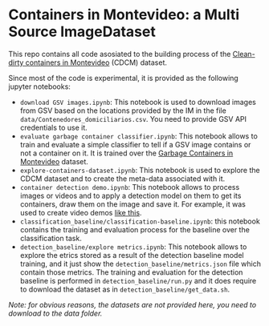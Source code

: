 # Containers in Montevideo: a Multi Source ImageDataset

This repo contains all code asosiated to the building process of the [Clean-dirty containers in Montevideo](https://www.kaggle.com/rodrigolaguna/clean-dirty-containers-in-montevideo) (CDCM) dataset.

Since most of the code is experimental, it is provided as the following jupyter notebooks:

 * `download GSV images.ipynb`: This notebook is used to download images from GSV based on the locations provided by the IM in the file `data/Contenedores_domiciliarios.csv`. You need to provide GSV API credentials to use it.
 * `evaluate garbage container classifier.ipynb`: This notebook allows to train and evaluate a simple classifier to tell if a GSV image contains or not a container on it. It is trained over the [Garbage Containers in Montevideo](https://www.kaggle.com/rodrigolaguna/garbage-containers-images-in-montevideo) dataset.
 * `explore-containers-dataset.ipynb`: This notebook is used to explore the CDCM dataset and to create the meta-data associated with it.
 * `container detection demo.ipynb`:  This notebook allows to process images or videos and to apply a detection model on them to get its containers, draw them on the image and save it. For example, it was used to create video demos [like this](https://twitter.com/ro_laguna_/status/1363159539021922308).
 * `classification_baseline/classification-baseline.ipynb`: this notebook contains the training and evaluation process for the baseline over the classification task.
 * `detection_baseline/explore metrics.ipynb`: This notebook allows to explore the etrics stored as a result of the detection baseline model training, and it just show the `detection_baseline/metrics.json` file which contain those metrics. The training and evaluation for the detection baseline is performed in `detection_baseline/run.py` and it does require to download the dataset as in `detection_baseline/get_data.sh`.
 
     
*Note: for obvious reasons, the datasets are not provided here, you need to download to the data folder.*
 
